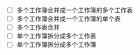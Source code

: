 - [ ] 多个工作簿合并成一个工作簿的多个工作表
- [ ] 多个工作簿合并成一个工作簿的单个表
- [ ] 多个工作表合并
- [ ] 单个工作簿拆分成多个工作表
- [ ] 单个工作簿拆分成多个工作簿